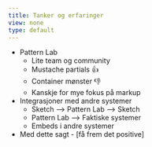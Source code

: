 ```yaml
---
title: Tanker og erfaringer
view: none
type: default
---
```


<ul>
<li class="slide">
    Pattern Lab
    <ul>
    <li class="slide">Lite team og community</li>
<!--
Bare fem personer
Lite community
Ingen store aktører som backer dem
-->
    <li class="slide">Mustache partials &#128077;</li>
    <li class="slide">Container mønster &#128078;</li>
    <li class="slide">Kanskje for mye fokus på markup</li>
<!--
Ikke noe som sier hvordan man tillegger dynamisk funksjonalitet
-->
    </ul>
</li>
<li class="slide">
    Integrasjoner med andre systemer
    <ul>
    <li class="slide">Sketch --> Pattern Lab --> Sketch</li>
    <li class="slide">Pattern Lab --> Faktiske systemer</li>
    <li class="slide">Embeds i andre systemer</li>
<!--
F.eks. Enonic XP, eller Frontify
-->
    </ul>
</li>
<li class="slide">Med dette sagt - [få frem det positive]</li>
</ul>